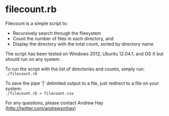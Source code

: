 # filecount.rb

Filecount is a simple script to:
<ul>
<li>Recursively search through the filesystem</li>
<li>Count the number of files in each directory, and</li>
<li>Display the directory with the total count, sorted by directory name</li>
</ul>

The script has been tested on Windows 2012, Ubuntu 12.04.1, and OS X but should run on any system.

To run the script with the list of directories and counts, simply run:<br />
`./filecount.rb`

To save the pipe '|' delimited output to a file, just redirect to a file on your system:<br />
`./filecount.rb > filecount.csv`

For any questions, please contact Andrew Hay (http://twitter.com/andrewsmhay)
